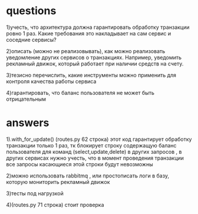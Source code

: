 # questions
1)учесть, что архитектура должна гарантировать обработку транзакции ровно 1 раз. Какие требования это накладывает на сам сервис и соседние сервисы?

2)описать (можно не реализовывать), как можно реализовать уведомление других сервисов о транзакциях. Например, уведомить рекламный движок, который работает при наличии средств на счету.

3)тезисно перечислить, какие инструменты можно применить для контроля качества работы сервиса

4)гарантировать, что баланс пользователя не может быть отрицательным

# answers
1).with_for_update() (routes.py 62 строка) этот код гарантирует обработку транзакции только 1 раз, тк блокирует
строку содержащую баланс пользователя для команд (select,update,delete) в других запросов , в других сервисах нужно учесть, 
что в момент проведения транзакции все запросы касающиеся этой строки будут невозможны

2)можно использовать rabbitmq , или простописать логи в базу, которую мониторить рекламный движок

3)тесты под нагрузкой

4)(routes.py 71 строка) стоит проверка